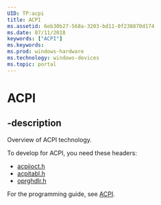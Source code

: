 ```yaml
---
UID: TP:acpi
title: ACPI
ms.assetid: 6eb30b27-568a-3203-bd11-0f238870d174
ms.date: 07/11/2018
keywords: ["ACPI"]
ms.keywords: 
ms.prod: windows-hardware
ms.technology: windows-devices
ms.topic: portal
---
```


# ACPI

## -description

Overview of ACPI technology.

To develop for ACPI, you need these headers:

- [acpiioct.h](../acpiioct/index.md)
- [acpitabl.h](../acpitabl/index.md)
- [oprghdlr.h](../oprghdlr/index.md)

For the programming guide, see [ACPI](https://docs.microsoft.com/windows-hardware/drivers/acpi).
